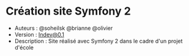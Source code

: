 Création site Symfony 2
=======================

* Auteurs : @soheilsk @brianne @olivier
* Version : Indev@0.1
* Description : Site réalisé avec Symfony 2 dans le cadre d'un projet d'école